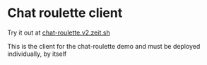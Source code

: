 # Chat roulette client

Try it out at [chat-roulette.v2.zeit.sh](chat-roulette.v2.zeit.sh)

This is the client for the chat-roulette demo and must be deployed
individually, by itself
